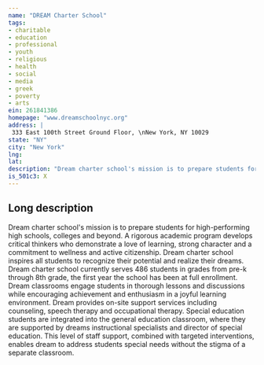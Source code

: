 ```yaml
---
name: "DREAM Charter School"
tags:
- charitable
- education
- professional
- youth
- religious
- health
- social
- media
- greek
- poverty
- arts
ein: 261841386
homepage: "www.dreamschoolnyc.org"
address: |
 333 East 100th Street Ground Floor, \nNew York, NY 10029
state: "NY"
city: "New York"
lng: 
lat: 
description: "Dream charter school's mission is to prepare students for high-performing high schools, colleges and beyond. "
is_501c3: X
---
```


## Long description

Dream charter school's mission is to prepare students for high-performing high schools, colleges and beyond. A rigorous academic program develops critical thinkers who demonstrate a love of learning, strong character and a commitment to wellness and active citizenship. Dream charter school inspires all students to recognize their potential and realize their dreams. Dream charter school currently serves 486 students in grades from pre-k through 8th grade, the first year the school has been at full enrollment. Dream classrooms engage students in thorough lessons and discussions while encouraging achievement and enthusiasm in a joyful learning environment. Dream provides on-site support services including counseling, speech therapy and occupational therapy. Special education students are integrated into the general education classroom, where they are supported by dreams instructional specialists and director of special education. This level of staff support, combined with targeted interventions, enables dream to address students special needs without the stigma of a separate classroom. 
